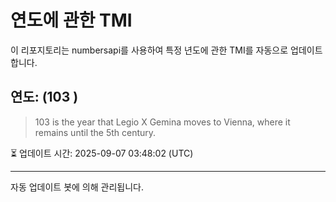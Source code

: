 
# 연도에 관한 TMI

이 리포지토리는 numbersapi를 사용하여 특정 년도에 관한 TMI를 자동으로 업데이트합니다.

## 연도: (103 )
> 103 is the year that Legio X Gemina moves to Vienna, where it remains until the 5th century.

⏳ 업데이트 시간: 2025-09-07 03:48:02 (UTC)

---
자동 업데이트 봇에 의해 관리됩니다.
